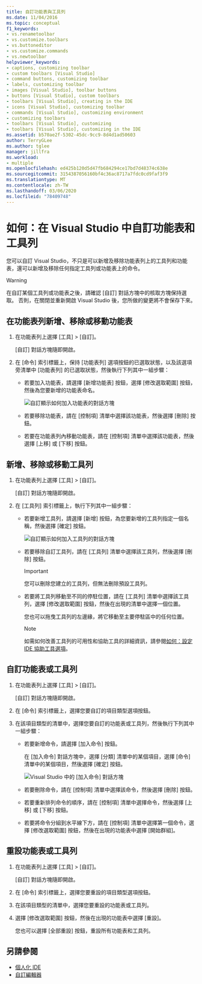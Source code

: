 ```yaml
---
title: 自訂功能表與工具列
ms.date: 11/04/2016
ms.topic: conceptual
f1_keywords:
- vs.renametoolbar
- vs.customize.toolbars
- vs.buttoneditor
- vs.customize.commands
- vs.newtoolbar
helpviewer_keywords:
- captions, customizing toolbar
- custom toolbars [Visual Studio]
- command buttons, customizing toolbar
- labels, customizing toolbar
- images [Visual Studio], toolbar buttons
- buttons [Visual Studio], custom toolbars
- toolbars [Visual Studio], creating in the IDE
- icons [Visual Studio], customizing toolbar
- commands [Visual Studio], customizing environment
- customizing toolbars
- toolbars [Visual Studio], customizing
- toolbars [Visual Studio], customizing in the IDE
ms.assetid: b570ae2f-5302-45dc-9cc9-8d4d1ad50603
author: TerryGLee
ms.author: tglee
manager: jillfra
ms.workload:
- multiple
ms.openlocfilehash: ed425b120d5d47fb684294ce17bd7d48374c638e
ms.sourcegitcommit: 3154387056160bf4c36ac8717a7fdc0cd9faf3f9
ms.translationtype: MT
ms.contentlocale: zh-TW
ms.lasthandoff: 03/06/2020
ms.locfileid: "78409748"
---
```

# <a name="how-to-customize-menus-and-toolbars-in-visual-studio"></a>如何：在 Visual Studio 中自訂功能表和工具列

您可以自訂 Visual Studio，不只是可以新增及移除功能表列上的工具列和功能表，還可以新增及移除任何指定工具列或功能表上的命令。

> [!WARNING]
> 在自訂某個工具列或功能表之後，請確認 [自訂] 對話方塊中的核取方塊保持選取。 否則，在關閉並重新開啟 Visual Studio 後，您所做的變更將不會保存下來。

## <a name="add-remove-or-move-a-menu-on-the-menu-bar"></a>在功能表列新增、移除或移動功能表

1. 在功能表列上選擇 [工具] > [自訂]。

     [自訂] 對話方塊隨即開啟。

2. 在 [命令] 索引標籤上，保持 [功能表列] 選項按鈕的已選取狀態，以及該選項旁清單中 [功能表列] 的已選取狀態，然後執行下列其中一組步驟：

    - 若要加入功能表，請選擇 [新增功能表] 按鈕，選擇 [修改選取範圍] 按鈕，然後為您要新增的功能表命名。

        ![自訂顯示如何加入功能表的對話方塊](../ide/media/addmenu.png)

    - 若要移除功能表，請在 [控制項] 清單中選擇該功能表，然後選擇 [刪除] 按鈕。

    - 若要在功能表列內移動功能表，請在 [控制項] 清單中選擇該功能表，然後選擇 [上移] 或 [下移] 按鈕。

## <a name="add-remove-or-move-a-toolbar"></a>新增、移除或移動工具列

1. 在功能表列上選擇 [工具] > [自訂]。

     [自訂] 對話方塊隨即開啟。

2. 在 [工具列] 索引標籤上，執行下列其中一組步驟：

    - 若要新增工具列，請選擇 [新增] 按鈕，為您要新增的工具列指定一個名稱，然後選擇 [確定] 按鈕。

        ![自訂顯示如何加入工具列的對話方塊](../ide/media/addtoolbar.png)

    - 若要移除自訂工具列，請在 [工具列] 清單中選擇該工具列，然後選擇 [刪除] 按鈕。

        > [!IMPORTANT]
        > 您可以刪除您建立的工具列，但無法刪除預設工具列。

    - 若要將工具列移動至不同的停駐位置，請在 [工具列] 清單中選擇該工具列，選擇 [修改選取範圍] 按鈕，然後在出現的清單中選擇一個位置。

        您也可以拖曳工具列的左邊緣，將它移動至主要停駐區中的任何位置。

        > [!NOTE]
        > 如需如何改善工具列的可用性和協助工具的詳細資訊，請參閱[如何：設定 IDE 協助工具選項](../ide/reference/how-to-set-ide-accessibility-options.md)。

## <a name="customizing_menu">自訂功能表或工具列</a>

1. 在功能表列上選擇 [工具] > [自訂]。

    [自訂] 對話方塊隨即開啟。

2. 在 [命令] 索引標籤上，選擇您要自訂的項目類型選項按鈕。

3. 在該項目類型的清單中，選擇您要自訂的功能表或工具列，然後執行下列其中一組步驟：

    - 若要新增命令，請選擇 [加入命令] 按鈕。

        在 [加入命令] 對話方塊中，選擇 [分類] 清單中的某個項目，選擇 [命令] 清單中的某個項目，然後選擇 [確定] 按鈕。

        ![Visual Studio 中的 [加入命令] 對話方塊](../ide/media/addcommand.png)

    - 若要刪除命令，請在 [控制項] 清單中選擇該命令，然後選擇 [刪除] 按鈕。

    - 若要重新排列命令的順序，請在 [控制項] 清單中選擇命令，然後選擇 [上移] 或 [下移] 按鈕。

    - 若要將命令分組到水平線下方，請在 [控制項] 清單中選擇第一個命令，選擇 [修改選取範圍] 按鈕，然後在出現的功能表中選擇 [開始群組]。

## <a name="reset-a-menu-or-a-toolbar"></a>重設功能表或工具列

1. 在功能表列上選擇 [工具] > [自訂]。

    [自訂] 對話方塊隨即開啟。

2. 在 [命令] 索引標籤上，選擇您要重設的項目類型選項按鈕。

3. 在該項目類型的清單中，選擇您要重設的功能表或工具列。

4. 選擇 [修改選取範圍] 按鈕，然後在出現的功能表中選擇 [重設]。

    您也可以選擇 [全部重設] 按鈕，重設所有功能表和工具列。

## <a name="see-also"></a>另請參閱

- [個人化 IDE](../ide/personalizing-the-visual-studio-ide.md)
- [自訂編輯器](../ide/how-to-change-text-case-in-the-editor.md)
